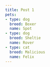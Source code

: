 ```yaml
---
title: Post 1
pets:
- type: dog
  breed: Boxer
  name: Spot    
- type: dog
  breed: Sheltie
  name: Rover
- type: cat
  breed: Malicious
  name: Felix
---
```

